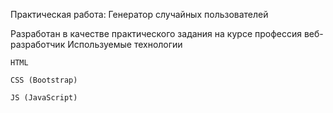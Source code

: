 Практическая работа:    Генератор случайных пользователей

Разработан в качестве практического задания на курсе профессия веб-разработчик
Используемые технологии

    HTML

    CSS (Bootstrap)

    JS (JavaScript)
